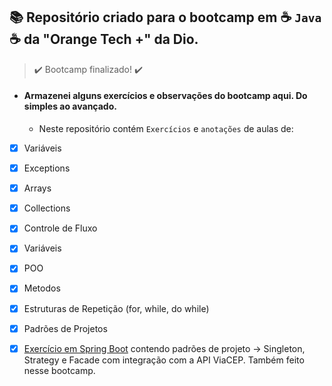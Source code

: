 ## :books: Repositório criado para o bootcamp em :coffee: `Java` :coffee: da "Orange Tech +" da Dio.
>:heavy_check_mark: Bootcamp finalizado! :heavy_check_mark:


* #### Armazenei alguns exercícios e observações do bootcamp aqui. Do simples ao avançado.
  - Neste repositório contém `Exercícios` e `anotações` de aulas de:

- [x] Variáveis

- [x] Exceptions

- [x] Arrays

- [x] Collections

- [x] Controle de Fluxo

- [x] Variáveis

- [x] POO

- [x] Metodos

- [x] Estruturas de Repetição (for, while, do while)

- [x] Padrões de Projetos

- [x] [Exercício em Spring Boot](https://github.com/truelanz/padroes-projeto-spring) contendo padrões de projeto -> Singleton, Strategy e Facade com integração com a API ViaCEP. Também feito nesse bootcamp.
